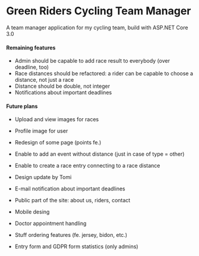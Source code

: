 # Green Riders Cycling Team Manager
A team manager application for my cycling team, build with ASP.NET Core 3.0

#### Remaining features
* Admin should be capable to add race result to everybody (over deadline, too)
* Race distances should be refactored: a rider can be capable to choose a distance, not just a race
* Distance should be double, not integer
* Notifications about important deadlines

#### Future plans
* Upload and view images for races
* Profile image for user
* Redesign of some page (points fe.)
* Enable to add an event without distance (just in case of type = other)
* Enable to create a race entry connecting to a race distance

* Design update by Tomi
* E-mail notification about important deadlines
* Public part of the site: about us, riders, contact
* Mobile desing
* Doctor appointment handling
* Stuff ordering features (fe. jersey, bidon, etc.)
* Entry form and GDPR form statistics (only admins)